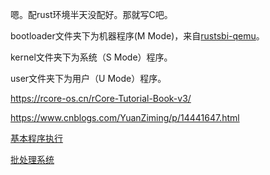 
嗯。配rust环境半天没配好。那就写C吧。

bootloader文件夹下为机器程序(M Mode)，来自[rustsbi-qemu](https://github.com/rustsbi/rustsbi-qemu)。

kernel文件夹下为系统（S Mode）程序。

user文件夹下为用户（U Mode）程序。


https://rcore-os.cn/rCore-Tutorial-Book-v3/

https://www.cnblogs.com/YuanZiming/p/14441647.html

[基本程序执行](https://github.com/lbr77/OS/tree/0ed753370cdbd355778c1d27669c35e18c90467f)

[批处理系统](https;?/github.com/lbr77/OS/tree/c17495fbdb15548c8eb91156a4eae85259c5cb5f)

